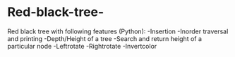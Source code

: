 # Red-black-tree-
Red black tree with following features (Python):
-Insertion
-Inorder traversal and printing
-Depth/Height of a tree
-Search and return height of a particular node
-Leftrotate
-Rightrotate
-Invertcolor